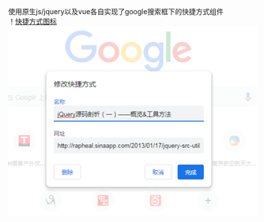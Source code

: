 使用原生js/jquery以及vue各自实现了google搜索框下的快捷方式组件  
！[快捷方式图标](https://github.com/RexingRui/my_components/blob/master/google_icon/google_icons1.png)  
![弹出框](https://github.com/RexingRui/my_components/blob/master/google_icon/google_icons2.png)  

